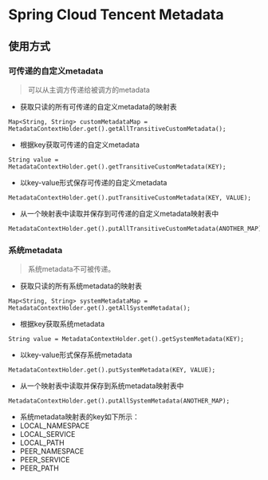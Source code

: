 # Spring Cloud Tencent Metadata

## 使用方式

### 可传递的自定义metadata

> 可以从主调方传递给被调方的metadata

- 获取只读的所有可传递的自定义metadata的映射表
```
Map<String, String> customMetadataMap = MetadataContextHolder.get().getAllTransitiveCustomMetadata();
```

- 根据key获取可传递的自定义metadata
```
String value = MetadataContextHolder.get().getTransitiveCustomMetadata(KEY);
```

- 以key-value形式保存可传递的自定义metadata
```
MetadataContextHolder.get().putTransitiveCustomMetadata(KEY, VALUE);
```

- 从一个映射表中读取并保存到可传递的自定义metadata映射表中
```
MetadataContextHolder.get().putAllTransitiveCustomMetadata(ANOTHER_MAP);
```

### 系统metadata

> 系统metadata不可被传递。

- 获取只读的所有系统metadata的映射表
```
Map<String, String> systemMetadataMap = MetadataContextHolder.get().getAllSystemMetadata();
```

- 根据key获取系统metadata
```
String value = MetadataContextHolder.get().getSystemMetadata(KEY);
```

- 以key-value形式保存系统metadata
```
MetadataContextHolder.get().putSystemMetadata(KEY, VALUE);
```

- 从一个映射表中读取并保存到系统metadata映射表中
```
MetadataContextHolder.get().putAllSystemMetadata(ANOTHER_MAP);
```

- 系统metadata映射表的key如下所示：
- LOCAL_NAMESPACE
- LOCAL_SERVICE
- LOCAL_PATH
- PEER_NAMESPACE
- PEER_SERVICE
- PEER_PATH
